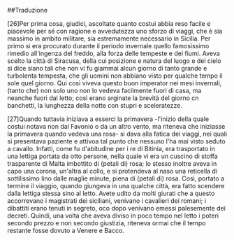 ##Traduzione

[26]Per prima cosa, giudici, ascoltate quanto costui abbia reso facile e piacevole per sé con ragione e avvedutezza uno sforzo di viaggi, che è sia massimo in ambito militare, sia estremamente necessario in Sicilia. Per primo si era procurato durante il periodo invernale quello famosissimo rimedio all'ingenza del freddo, alla forza delle tempeste e dei fiumi. Aveva scelto la città di Siracusa, della cui posizione e natura del luogo e del cielo si dice siano tali che non vi fu giammai alcun giorno di tanto grande e turbolenta tempesta, che gli uomini non abbiano visto per qualche tempo il sole quel giorno. Qui così viveva questo buon imperator nei mesi invernali, (tanto che) non solo uno non lo vedeva facilmente fuori di casa, ma neanche fuori dal letto; così erano arginate la brevità del giorno cn banchetti, la lunghezza della notte con stupri e sceleratezze.

[27]Quando tuttavia iniziava a esserci la primavera -l'inizio della quale costui notava non dal Favonio o da un altro vento, ma riteneva che iniziasse la primavera quando vedeva una rosa- si dava alla fatica dei viaggi, nei quali si presentava paziente e attivoa tal punto che nessuno l'ha mai visto seduto a cavallo. Infatti, come fu d'abitudine per i re di Bitinia, era trasportato in una lettiga portata da otto persone, nella quale vi era un cuscino di stoffa trasparente di Malta imbottito di (petali di) rosa; lo stesso inoltre aveva in capo una corona, un'altra al collo, e si protendeva al naso una reticella di sottilissimo lino dalle maglie minute, piena di (petali di) rosa. Così, portato a termine il viaggio, quando giungeva in una qualche città, era fatto scendere dalla lettiga stessa sino al letto. Avete udito da molti giurati che a questo accorrevano i magistrati dei siciliani, venivano i cavalieri dei romani; i dibattiti erano tenuti in segreto, oco dopo venivano emessi palesemente dei decreti. Quindi, una volta che aveva diviso in poco tempo nel letto i poteri secondo prezzo e non secondo giustizia, riteneva ormai che il tempo restante fosse dovuto a Venere e Bacco.
